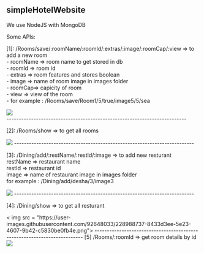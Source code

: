 <h2>simpleHotelWebsite</h2>

<p>We use NodeJS with MongoDB</p>

<p>Some APIs:</p>

<p>[1]:  /Rooms/save/:roomName/:roomId/:extras/:image/:roomCap/:view      => to add a new room
<br>
- roomName => room name to get stored in db
<br>
- roomId => room id
<br>
- extras => room features and stores boolean 
<br>
- image  => name of room image in images folder
<br>
- roomCap=> capicity of room
<br>
- view   => view of the room
<br>
- for example : /Rooms/save/Room1/5/true/image5/5/sea
<br>
</p>
 <img src = "https://user-images.githubusercontent.com/92648033/228988804-3d7c7fa0-0d66-47bf-9319-65c5fa0c5099.png">
<br>
-------------------------------------------------------------------------

<p>[2]:  /Rooms/show                                                      => to get all rooms
<br>
</p>
<img src = "https://user-images.githubusercontent.com/92648033/228988691-a328aa5f-b6d5-41d4-a96a-98f3fe49f7cf.png">
-------------------------------------------------------------------------


<p>[3]:  /Dining/add/:restName/:restId/:image                             => to add new resturant
<br>
restName => restaurant name
<br>
restId   => restaurant id
<br>
image    => name of restaurant image in images folder
<br>
for example : /Dining/add/desha/3/image3
<br>
</p>
<img src = "https://user-images.githubusercontent.com/92648033/228988894-06e3ad56-ff8c-4524-9d1c-5f54ea1ed7ea.png">
-------------------------------------------------------------------------


<p>[4]:  /Dining/show                                                     => to get all resturant
<br>
</p>< img src = "https://user-images.githubusercontent.com/92648033/228988737-8433d3ee-5e23-4607-9b42-c5830be0fb4e.png">
-------------------------------------------------------------------------
[5] /Rooms/:roomId                                                        => get room details by id
<br>

<img src = "https://user-images.githubusercontent.com/92648033/229223870-e727fa9f-09ab-4bad-8764-578171202d67.png">


